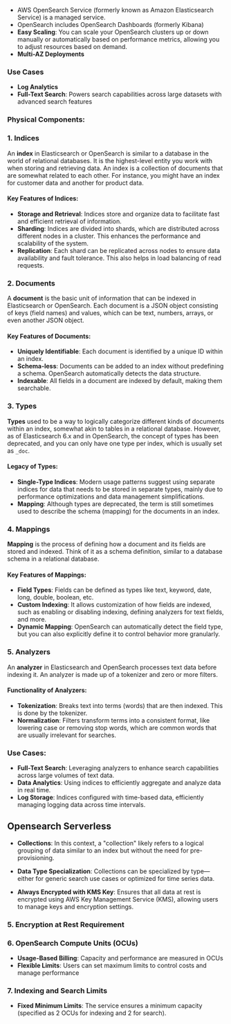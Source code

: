 - AWS OpenSearch Service (formerly known as Amazon Elasticsearch Service) is a managed service.
- OpenSearch includes OpenSearch Dashboards (formerly Kibana)
- **Easy Scaling**: You can scale your OpenSearch clusters up or down manually or automatically based on performance metrics, allowing you to adjust resources based on demand.
- **Multi-AZ Deployments**


### Use Cases
- **Log Analytics**
- **Full-Text Search**: Powers search capabilities across large datasets with advanced search features

### Physical Components:

### 1. **Indices**
An **index** in Elasticsearch or OpenSearch is similar to a database in the world of relational databases. It is the highest-level entity you work with when storing and retrieving data. An index is a collection of documents that are somewhat related to each other. For instance, you might have an index for customer data and another for product data.

#### **Key Features of Indices:**
- **Storage and Retrieval**: Indices store and organize data to facilitate fast and efficient retrieval of information.
- **Sharding**: Indices are divided into shards, which are distributed across different nodes in a cluster. This enhances the performance and scalability of the system.
- **Replication**: Each shard can be replicated across nodes to ensure data availability and fault tolerance. This also helps in load balancing of read requests.

### 2. **Documents**
A **document** is the basic unit of information that can be indexed in Elasticsearch or OpenSearch. Each document is a JSON object consisting of keys (field names) and values, which can be text, numbers, arrays, or even another JSON object.

#### **Key Features of Documents:**
- **Uniquely Identifiable**: Each document is identified by a unique ID within an index.
- **Schema-less**: Documents can be added to an index without predefining a schema. OpenSearch automatically detects the data structure.
- **Indexable**: All fields in a document are indexed by default, making them searchable.

### 3. **Types**
**Types** used to be a way to logically categorize different kinds of documents within an index, somewhat akin to tables in a relational database. However, as of Elasticsearch 6.x and in OpenSearch, the concept of types has been deprecated, and you can only have one type per index, which is usually set as `_doc`.

#### **Legacy of Types:**
- **Single-Type Indices**: Modern usage patterns suggest using separate indices for data that needs to be stored in separate types, mainly due to performance optimizations and data management simplifications.
- **Mapping**: Although types are deprecated, the term is still sometimes used to describe the schema (mapping) for the documents in an index.

### 4. **Mappings**
**Mapping** is the process of defining how a document and its fields are stored and indexed. Think of it as a schema definition, similar to a database schema in a relational database.

#### **Key Features of Mappings:**
- **Field Types**: Fields can be defined as types like text, keyword, date, long, double, boolean, etc.
- **Custom Indexing**: It allows customization of how fields are indexed, such as enabling or disabling indexing, defining analyzers for text fields, and more.
- **Dynamic Mapping**: OpenSearch can automatically detect the field type, but you can also explicitly define it to control behavior more granularly.

### 5. **Analyzers**
An **analyzer** in Elasticsearch and OpenSearch processes text data before indexing it. An analyzer is made up of a tokenizer and zero or more filters.

#### **Functionality of Analyzers:**
- **Tokenization**: Breaks text into terms (words) that are then indexed. This is done by the tokenizer.
- **Normalization**: Filters transform terms into a consistent format, like lowering case or removing stop words, which are common words that are usually irrelevant for searches.

### Use Cases:
- **Full-Text Search**: Leveraging analyzers to enhance search capabilities across large volumes of text data.
- **Data Analytics**: Using indices to efficiently aggregate and analyze data in real time.
- **Log Storage**: Indices configured with time-based data, efficiently managing logging data across time intervals.

## Opensearch Serverless

- **Collections**: In this context, a "collection" likely refers to a logical grouping of data similar to an index but without the need for pre-provisioning. 

- **Data Type Specialization**: Collections can be specialized by type—either for generic search use cases or optimized for time series data. 

- **Always Encrypted with KMS Key**: Ensures that all data at rest is encrypted using AWS Key Management Service (KMS), allowing users to manage keys and encryption settings.

### 5. **Encryption at Rest Requirement**

### 6. **OpenSearch Compute Units (OCUs)**
- **Usage-Based Billing**: Capacity and performance are measured in OCUs
- **Flexible Limits**: Users can set maximum limits to control costs and manage performance

### 7. **Indexing and Search Limits**
- **Fixed Minimum Limits**: The service ensures a minimum capacity (specified as 2 OCUs for indexing and 2 for search).
